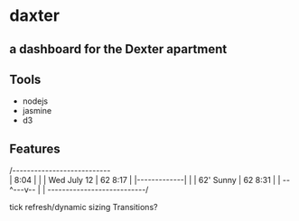 # daxter
## a dashboard for the Dexter apartment

## Tools
- nodejs
- jasmine
- d3

## Features

/---------------------------\
| 8:04        |             |
| Wed July 12 | 62    8:17  |
|-------------|             |
| 62' Sunny   | 62    8:31  |
| --^---v--   |             |
\---------------------------/

tick
refresh/dynamic sizing
Transitions?

